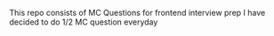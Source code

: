 This repo consists of MC Questions for frontend interview prep 
I have decided to do 1/2 MC question everyday 
